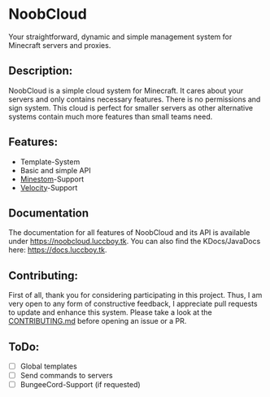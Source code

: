# NoobCloud

Your straightforward, dynamic and simple management system for Minecraft servers and proxies.

## Description:
NoobCloud is a simple cloud system for Minecraft. It cares about your servers and only contains necessary features.
There is no permissions and sign system. This cloud is perfect for smaller servers as other alternative systems contain
much more features than small teams need.

## Features:
- Template-System
- Basic and simple API
- [Minestom](https://github.com/Minestom/Minestom)-Support
- [Velocity](https://github.com/Minestom/Minestom)-Support

## Documentation
The documentation for all features of NoobCloud and its API is available under https://noobcloud.luccboy.tk.
You can also find the KDocs/JavaDocs here: https://docs.luccboy.tk.

## Contributing:
First of all, thank you for considering participating in this project. Thus, I am very open to any form of constructive 
feedback, I appreciate pull requests to update and enhance this system. Please take a look at the 
[CONTRIBUTING.md](CONTRIBUTING.md) before opening an issue or a PR.

## ToDo:
- [ ] Global templates
- [ ] Send commands to servers
- [ ] BungeeCord-Support (if requested)
